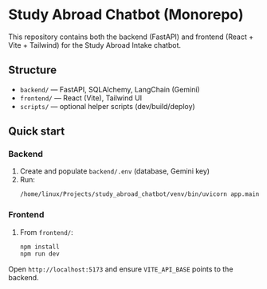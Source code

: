 # Study Abroad Chatbot (Monorepo)

This repository contains both the backend (FastAPI) and frontend (React + Vite + Tailwind) for the Study Abroad Intake chatbot.

## Structure
- `backend/` — FastAPI, SQLAlchemy, LangChain (Gemini)
- `frontend/` — React (Vite), Tailwind UI
- `scripts/` — optional helper scripts (dev/build/deploy)

## Quick start
### Backend
1. Create and populate `backend/.env` (database, Gemini key)
2. Run:
   ```bash
   /home/linux/Projects/study_abroad_chatbot/venv/bin/uvicorn app.main:app --app-dir backend --host 127.0.0.1 --port 8000 --reload
   ```

### Frontend
1. From `frontend/`:
   ```bash
   npm install
   npm run dev
   ```

Open `http://localhost:5173` and ensure `VITE_API_BASE` points to the backend.

